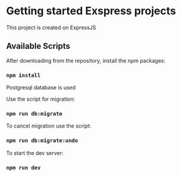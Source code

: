  # Getting started Exspress projects

This project is created on ExpressJS


## Available Scripts

After downloading from the repository, install the npm packages: 

### `npm install`


Postgresql database is used

Use the script for migration:

### `npm run db:migrate`

To cancel migration use the script:

### `npm run db:migrate:undo`

To start the dev server: 

### `npm run dev`